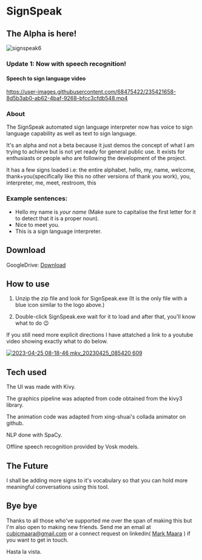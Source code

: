 # SignSpeak

## The Alpha is here!

![signspeak6](https://user-images.githubusercontent.com/68475422/234178174-db0adc8a-7ca3-46ad-9054-745abb83fbd4.png)


### Update 1: Now with speech recognition!

#### Speech to sign language video


https://user-images.githubusercontent.com/68475422/235421658-8d5b3ab0-ab62-4baf-9268-bfcc3cfdb548.mp4



### About

The SignSpeak automated sign language interpreter now has voice to sign language capability as well as text to sign language.

It's an alpha and not a beta because it just demos the concept of what I am trying to achieve but is not yet ready for general public use. It exists for enthusiasts or people who are following the development of the project.

It has a few signs loaded i.e: the entire alphabet, hello, my, name, welcome, thank+you(specifically like this no other versions of thank you work), you, interpreter, me, meet, restroom, this

### Example sentences: 
* Hello my name is _your name_ (Make sure to capitalise the first letter for it to detect that it is a proper noun).
* Nice to meet you.
* This is a sign language interpreter.

## Download

GoogleDrive: [Download](https://drive.google.com/file/d/1XkbukJH-xx8qgCM7yv9fJg2OeFeKijm3/view?usp=sharing)


## How to use 

1. Unzip the zip file and look for SignSpeak.exe (It is the only file with a blue icon similar to the logo above.)

2. Double-click SignSpeak.exe wait for it to load and after that, you'll know what to do 😉


If you still need more explicit directions I have attatched a link to a youtube video showing exactly what to do below.

[![2023-04-25 08-18-46 mkv_20230425_085420 609](https://user-images.githubusercontent.com/68475422/234186787-e2080331-316d-4404-b269-41c73c7b2b34.png)](https://youtu.be/LUpybEvsa44)



## Tech used

The UI was made with Kivy.

The graphics pipeline was adapted from code obtained from the kivy3 library.

The animation code was adapted from xing-shuai's collada animator on github.

NLP done with SpaCy.

Offline speech recognition provided by Vosk models.


## The Future

I shall be adding more signs to it's vocabulary so that you can hold more meaningful conversations using this tool.


## Bye bye

Thanks to all those who've supported me over the span of making this but I'm also open to making new friends. 
Send me an email at cubicmaara@gmail.com or a connect request on linkedin( [Mark Maara](https://www.linkedin.com/in/mark-maara-42b235153/) ) if you want to get in touch.


Hasta la vista.
